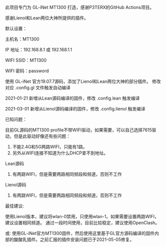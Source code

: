 此项目专门为 GL-iNet MT1300 打造，感谢P3TERX的GitHub Actions项目。

感谢Lienol和Lean两位大神所提供的插件。

默认设置：

主机名：MT1300

IP 地址：192.168.8.1 或 192.168.1.1

WIFI SSID：MT1300

WIFI 密码：password


使用 GL-iNet 官方19.07.7源码，添加了Lienol和Lean两位大神的部分插件。
修改对应 .config.gl 文件触发自动编译

2021-01-21 新增从Lean源码编译的固件，修改 .config.lean 触发编译

2021-03-01 新增从Lienol源码编译的固件，修改 .config.lienol 触发编译

已知问题：

目前GL源码的MT1300 profile不带WIFI驱动，如果需要，可以自己选择7615驱动，但是此驱动好像还有些问题：
1. 不能2.4G和5G两路WIFI，只能有1路。
2. 另外从WIFI连接不知道为什么DHCP拿不到地址。

Lean源码
1. 有两路WIFI，但是需要两路相同频段和频道，否则不工作

Lienol源码
1. 有两路WIFI，但是需要两路相同频段和频道，否则不工作


最佳建议:

使用Lienol版本，建议将wlan-0禁用，只使用wlan-1。如果需要设置两路WIFI，建议设置相同频道。
通过一段时间使用，目前比较稳定，建议使用OpenClash。

或:
使用GL-iNet官方MT1300固件，然后使用这里基于GL官方源码编译的固件内部的酸酸乳插件。之前汇报的插件安装问题已于2021-05-05修复。
